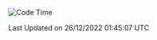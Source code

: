 <!--START_SECTION:waka-->
![Code Time](http://img.shields.io/badge/Code%20Time-0%20secs-blue)


 Last Updated on 26/12/2022 01:45:07 UTC
<!--END_SECTION:waka-->
